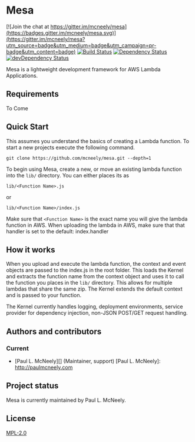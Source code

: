 # Mesa

[![Join the chat at https://gitter.im/mcneely/mesa](https://badges.gitter.im/mcneely/mesa.svg)](https://gitter.im/mcneely/mesa?utm_source=badge&utm_medium=badge&utm_campaign=pr-badge&utm_content=badge)
[![Build Status](https://travis-ci.org/mcneely/mesa.svg?branch=master)](https://travis-ci.org/mcneely/mesa)
[![Dependency Status](https://david-dm.org/mcneely/mesa.svg)](https://david-dm.org/mcneely/mesa)
[![devDependency Status](https://david-dm.org/mcneely/mesa/dev-status.svg)](https://david-dm.org/mcneely/mesa#info=devDependencies)

Mesa is a lightweight development framework for AWS Lambda Applications.

Requirements
------------
To Come

Quick Start
-----------
This assumes you understand the basics of creating a Lambda function.
To start a new projects execute the following command.
```
git clone https://github.com/mcneely/mesa.git --depth=1
```
To begin using Mesa, create a new, or move an existing lambda function
into the `lib/` directory. You can either places its as
```
lib/<Function Name>.js
```
or
```
lib/<Function Name>/index.js
```
Make sure that `<Function Name>` is the exact name you will give the lambda
function in AWS. When uploading the lambda in AWS, make sure that that handler
is set to the default: index.handler

How it works
------------
When you upload and execute the lambda function, the context and event objects
are passed to the index.js in the root folder. This loads the Kernel and extracts
the function name from the context object and uses it to call the function you places
in the `lib/` directory. This allows for multiple lambdas that share the same zip. The
Kernel extends the default context and is passed to your function.

The Kernel currently handles logging, deployment environments, service provider for
dependency injection, non-JSON POST/GET request handling.


Authors and contributors
------------------------
### Current
* [Paul L. McNeely][] (Maintainer, support)
[Paul L. McNeely]: http://paulmcneely.com

Project status
--------------
Mesa is currently maintained by Paul L. McNeely.

License
-------
[MPL-2.0](http://www.opensource.org/licenses/MPL-2.0)

